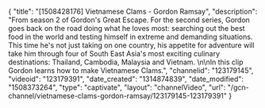 {
    "title": "[1508428176] Vietnamese Clams - Gordon Ramsay",
    "description": "From season 2 of Gordon's Great Escape. For the second series, Gordon goes back on the road doing what he loves most: searching out the best food in the world and testing himself in extreme and demanding situations. This time he's not just taking on one country, his appetite for adventure will take him through four of South East Asia's most exciting culinary destinations: Thailand, Cambodia, Malaysia and Vietnam. \n\nIn this clip Gordon learns how to make Vietnamese Clams.",
    "channelid": "123179145",
    "videoid": "123179391",
    "date_created": "1314874839",
    "date_modified": "1508373264",
    "type": "captivate",
    "layout": "channelVideo",
    "url": "\/gcn-channel\/vietnamese-clams-gordon-ramsay\/123179145-123179391"
}